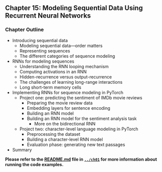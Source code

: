 


##  Chapter 15: Modeling Sequential Data Using Recurrent Neural Networks


### Chapter Outline

- Introducing sequential data
  - Modeling sequential data—order matters
  - Representing sequences
  - The different categories of sequence modeling
- RNNs for modeling sequences
  - Understanding the RNN looping mechanism
  - Computing activations in an RNN
  - Hidden-recurrence versus output-recurrence
  - The challenges of learning long-range interactions
  - Long short-term memory cells
- Implementing RNNs for sequence modeling in PyTorch
  - Project one: predicting the sentiment of IMDb movie reviews
    - Preparing the movie review data
    - Embedding layers for sentence encoding
    - Building an RNN model
    - Building an RNN model for the sentiment analysis task
      - More on the bidirectional RNN
  - Project two: character-level language modeling in PyTorch
    - Preprocessing the dataset
    - Building a character-level RNN model
    - Evaluation phase: generating new text passages
- Summary

**Please refer to the [README.md](../ch01/README.md) file in [`../ch01`](../ch01) for more information about running the code examples.**

